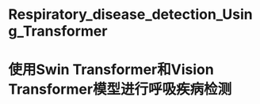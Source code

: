 # Respiratory_disease_detection_Using_Transformer
# 使用Swin Transformer和Vision Transformer模型进行呼吸疾病检测
